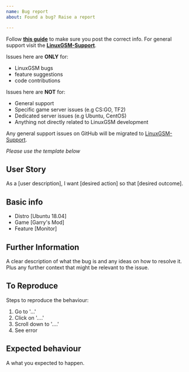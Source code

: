 ```yaml
---
name: Bug report
about: Found a bug? Raise a report

---
```

Follow **[this guide](https://linuxgsm.com/support/#guide)** to make sure you post the correct info.
For general support visit the **[LinuxGSM-Support](https://github.com/GameServerManagers/LinuxGSM-Support)**.

Issues here are **ONLY** for:
* LinuxGSM bugs
* feature suggestions
* code contributions

Issues here are **NOT** for:
* General support
* Specific game server issues (e.g CS:GO, TF2)
* Dedicated server issues (e.g Ubuntu, CentOS)
* Anything not directly related to LinuxGSM development

Any general support issues on GitHub will be migrated to [LinuxGSM-Support](https://github.com/GameServerManagers/LinuxGSM-Support).

*Please use the template below*

## User Story

As a \[user description], I want \[desired action] so that \[desired outcome].

## Basic info

- Distro \[Ubuntu 18.04]
- Game \[Garry's Mod]
- Feature \[Monitor]

## Further Information

A clear description of what the bug is and any ideas on how to resolve it. Plus any further context that might be relevant to the issue.

## To Reproduce

Steps to reproduce the behaviour:
1. Go to '...'
2. Click on '....'
3. Scroll down to '....'
4. See error

## Expected behaviour
A what you expected to happen.
